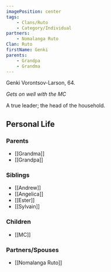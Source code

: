 ```yaml
---
imagePosition: center
tags:
    - Clans/Ruto
    - Category/Individual
partners:
    - Nomalanga Ruto
Clan: Ruto
firstName: Genki
parents:
    - Grandpa
    - Grandma
---
```


Genki Vorontsov-Larson, 64.

_Gets on well with the MC_

A true leader; the head of the household.

## Personal Life

### Parents

-   [[Grandma]]
-   [[Grandpa]]

### Siblings

-   [[Andrew]]
-   [[Angelica]]
-   [[Ester]]
-   [[Sylvain]]

### Children

-   [[MC]]

### Partners/Spouses

-   [[Nomalanga Ruto]]
